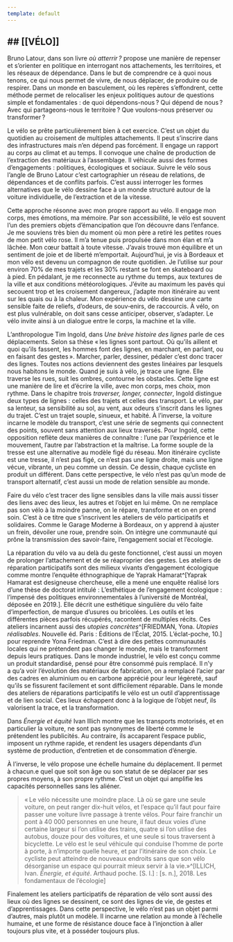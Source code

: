 ```yaml
---
template: default
---
```

## \## \[\[VÉLO\]\]

<breakpage>

Bruno Latour, dans son livre _où atterrir ?_ propose une manière de repenser et s’orienter en politique en interrogant nos attachements, les territoires, et les réseaux de dépendance. Dans le but de comprendre ce à quoi nous tenons, ce qui nous permet de vivre, de nous déplacer, de produire ou de respirer. Dans un monde en basculement, où les repères s’effondrent, cette méthode permet de relocaliser les enjeux politiques autour de questions simple et fondamentales : de quoi dépendons-nous ? Qui dépend de nous ? Avec qui partageons-nous le territoire ? Que voulons-nous préserver ou transformer ?

Le vélo se prête particulièrement bien à cet exercice. C’est un objet du quotidien au croisement de multiples attachements. Il peut s’inscrire dans des infrastructures mais n’en dépend pas forcément. Il engage un rapport au corps au climat et au temps. Il convoque une chaîne de production de l’extraction des matériaux à l’assemblage. Il véhicule aussi des formes d’engagements : politiques, écologiques et sociaux. Suivre le vélo sous l’angle de Bruno Latour c’est cartographier un réseau de relations, de dépendances et de conflits parfois. C’est aussi interroger les formes alternatives que le vélo dessine face à un monde structuré autour de la voiture individuelle, de l’extraction et de la vitesse.

Cette approche résonne avec mon propre rapport au vélo. Il engage mon corps, mes émotions, ma mémoire. Par son accessibilité, le vélo est souvent l’un des premiers objets d’émancipation que l’on découvre dans l’enfance. Je me souviens très bien du moment où mon père a retiré les petites roues de mon petit vélo rose. Il m’a tenue puis propulsée dans mon élan et m’a lâchée. Mon cœur battait à toute vitesse. J’avais trouvé mon équilibre et un sentiment de joie et de liberté m’emportait. Aujourd’hui, je vis à Bordeaux et mon vélo est devenu un compagnon de route quotidien. Je l’utilise sur pour environ 70% de mes trajets et les 30% restant se font en skateboard ou à pied. En pédalant, je me reconnecte au rythme du temps, aux textures de la ville et aux conditions météorologiques. J’évite au maximum les pavés qui secouent trop et les croisement dangereux, j’adapte mon itinéraire au vent sur les quais ou à la chaleur. Mon expérience du vélo dessine une carte sensible faite de reliefs, d’odeurs, de souv‑enirs, de raccourcis. À vélo, on est plus vulnérable, on doit sans cesse anticiper, observer, s’adapter. Le vélo invite ainsi à un dialogue entre le corps, la machine et la ville.

L’anthropologue Tim Ingold, dans _Une brève histoire des lignes_ parle de ces déplacements. Selon sa thèse « les lignes sont partout. Où qu’ils aillent et quoi qu’ils fassent, les hommes font des lignes, en marchant, en parlant, ou en faisant des gestes ». Marcher, parler, dessiner, pédaler c’est donc tracer des lignes. Toutes nos actions deviennent des gestes linéaires par lesquels nous habitons le monde. Quand je suis à vélo, je trace une ligne. Elle traverse les rues, suit les ombres, contourne les obstacles. Cette ligne est une manière de lire et d’écrire la ville, avec mon corps, mes choix, mon rythme. Dans le chapitre trois _traverser, longer, connecter_, Ingold distingue deux types de lignes : celles des trajets et celles des transport. Le vélo, par sa lenteur, sa sensibilité au sol, au vent, aux odeurs s’inscrit dans les lignes du trajet. C’est un trajet souple, sinueux, et habité. À l’inverse, la voiture incarne le modèle du transport, c’est une série de segments qui connectent des points, souvent sans attention aux lieux traversés. Pour Ingold, cette opposition reflète deux manières de connaître : l’une par l’expérience et le mouvement, l’autre par l’abstraction et la maîtrise. La forme souple de la tresse est une alternative au modèle figé du réseau. Mon itinéraire cycliste est une tresse, il n’est pas figé, ce n’est pas une ligne droite, mais une ligne vécue, vibrante, un peu comme un dessin. Ce dessin, chaque cycliste en produit un différent. Dans cette perspective, le vélo n’est pas qu’un mode de transport alternatif, c’est aussi un mode de relation sensible au monde.

Faire du vélo c’est tracer des ligne sensibles dans la ville mais aussi tisser des liens avec des lieux, les autres et l’objet en lui même. On ne remplace pas son vélo à la moindre panne, on le répare, transforme et on en prend soin. C’est à ce titre que s’inscrivent les ateliers de vélo participatifs et solidaires. Comme le Garage Moderne à Bordeaux, on y apprend à ajuster un frein, dévoiler une roue, prendre soin. On intègre une communauté qui prône la transmission des savoir-faire, l’engagement social et l’écologie.

La réparation du vélo va au delà du geste fonctionnel, c’est aussi un moyen de prolonger l’attachement et de se réaproprier des gestes. Les ateliers de réparation participatifs sont des milieux vivants d’engagement écologique comme montre l’enquête éthnographique de Yaprak Hamarat^[Yaprak Hamarat est designeuse chercheuse, elle a mené une enquête réalisé lors d’une thèse de doctorat intitulé : L’esthétique de l’engagement écologique : l’impensé des politiques environnementales à l’université de Montréal, déposée en 2019.]. Elle décrit une esthétique singulière du vélo faite d’imperfection, de marque d’usures ou bricolées. Les outils et les différentes pièces parfois récupérés, racontent de multiples récits. Ces ateliers incarnent aussi des _utopies concrètes_^[FRIEDMAN, Yona. _Utopies réalisables_. Nouvelle éd. Paris : Éditions de l’Éclat, 2015. L’éclat-poche, 10.] pour reprendre Yona Friedman. C’est à dire des petites communautés locales qui ne prétendent pas changer le monde, mais le transforment depuis leurs pratiques. Dans le monde industriel, le vélo est conçu comme un produit standardisé, pensé pour être consommé puis remplacé. Il n’y a qu’a voir l’évolution des matériaux de fabrication, on a remplacé l’acier par des cadres en aluminium ou en carbone apprécié pour leur légèreté, sauf qu’ils se fissurent facilement et sont difficilement réparable. Dans le monde des ateliers de réparations participatifs le vélo est un outil d’apprentissage et de lien social. Ces lieux échappent donc à la logique de l’objet neuf, ils valorisent la trace, et la transformation.

Dans _Énergie et équité_ Ivan Illich montre que les transports motorisés, et en particulier la voiture, ne sont pas synonymes de liberté comme le prétendent les publicités. Au contraire, ils accaparent l’espace public, imposent un rythme rapide, et rendent les usagers dépendants d’un système de production, d’entretien et de consommation d’énergie.

À l’inverse, le vélo propose une échelle humaine du déplacement. Il permet à chacun.e quel que soit son âge ou son statut de se déplacer par ses propres moyens, à son propre rythme. C’est un objet qui amplifie les capacités personnelles sans les aliéner.

> « Le vélo nécessite une moindre place. Là où se gare une seule voiture, on peut ranger dix-huit vélos, et l’espace qu’il faut pour faire passer une voiture livre passage à trente vélos. Pour faire franchir un pont à 40 000 personnes en une heure, il faut deux voies d’une certaine largeur si l’on utilise des trains, quatre si l’on utilise des autobus, douze pour des voitures, et une seule si tous traversent à bicyclette. Le vélo est le seul véhicule qui conduise l’homme de porte à porte, à n’importe quelle heure, et par l’itinéraire de son choix. Le cycliste peut atteindre de nouveaux endroits sans que son vélo désorganise un espace qui pourrait mieux servir à la vie.»^[ILLICH, Ivan. _Énergie, et équité_. Arthaud poche. \[S. l.\] : \[s. n.\], 2018. Les fondamentaux de l’écologie]

Finalement les ateliers participatifs de réparation de vélo sont aussi des lieux où des lignes se dessinent, ce sont des lignes de vie, de gestes et d’apprentissages. Dans cette perspective, le vélo n’est pas un objet parmi d’autres, mais plutôt un modèle. Il incarne une relation au monde à l’échelle humaine, et une forme de résistance douce face à l’injonction à aller toujours plus vite, et à posséder toujours plus.